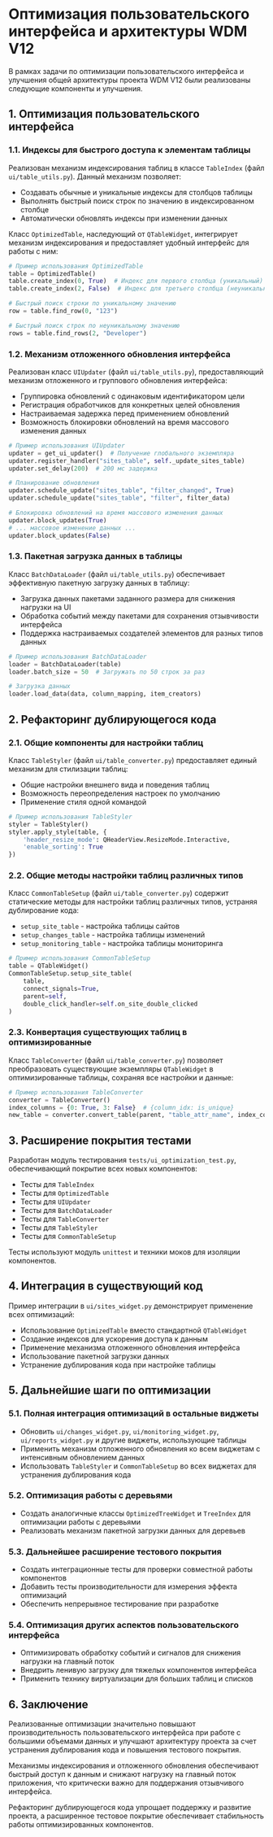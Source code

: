 # Оптимизация пользовательского интерфейса и архитектуры WDM V12

В рамках задачи по оптимизации пользовательского интерфейса и улучшения общей архитектуры проекта WDM V12 были реализованы следующие компоненты и улучшения.

## 1. Оптимизация пользовательского интерфейса

### 1.1. Индексы для быстрого доступа к элементам таблицы

Реализован механизм индексирования таблиц в классе `TableIndex` (файл `ui/table_utils.py`). Данный механизм позволяет:

- Создавать обычные и уникальные индексы для столбцов таблицы
- Выполнять быстрый поиск строк по значению в индексированном столбце
- Автоматически обновлять индексы при изменении данных

Класс `OptimizedTable`, наследующий от `QTableWidget`, интегрирует механизм индексирования и предоставляет удобный интерфейс для работы с ним:

```python
# Пример использования OptimizedTable
table = OptimizedTable()
table.create_index(0, True)  # Индекс для первого столбца (уникальный)
table.create_index(2, False)  # Индекс для третьего столбца (неуникальный)

# Быстрый поиск строки по уникальному значению
row = table.find_row(0, "123")

# Быстрый поиск строк по неуникальному значению
rows = table.find_rows(2, "Developer")
```

### 1.2. Механизм отложенного обновления интерфейса

Реализован класс `UIUpdater` (файл `ui/table_utils.py`), предоставляющий механизм отложенного и группового обновления интерфейса:

- Группировка обновлений с одинаковым идентификатором цели
- Регистрация обработчиков для конкретных целей обновления
- Настраиваемая задержка перед применением обновлений
- Возможность блокировки обновлений на время массового изменения данных

```python
# Пример использования UIUpdater
updater = get_ui_updater()  # Получение глобального экземпляра
updater.register_handler("sites_table", self._update_sites_table)
updater.set_delay(200)  # 200 мс задержка

# Планирование обновления
updater.schedule_update("sites_table", "filter_changed", True)
updater.schedule_update("sites_table", "filter", filter_data)

# Блокировка обновлений на время массового изменения данных
updater.block_updates(True)
# ... массовое изменение данных ...
updater.block_updates(False)
```

### 1.3. Пакетная загрузка данных в таблицы

Класс `BatchDataLoader` (файл `ui/table_utils.py`) обеспечивает эффективную пакетную загрузку данных в таблицу:

- Загрузка данных пакетами заданного размера для снижения нагрузки на UI
- Обработка событий между пакетами для сохранения отзывчивости интерфейса
- Поддержка настраиваемых создателей элементов для разных типов данных

```python
# Пример использования BatchDataLoader
loader = BatchDataLoader(table)
loader.batch_size = 50  # Загружать по 50 строк за раз

# Загрузка данных
loader.load_data(data, column_mapping, item_creators)
```

## 2. Рефакторинг дублирующегося кода

### 2.1. Общие компоненты для настройки таблиц

Класс `TableStyler` (файл `ui/table_converter.py`) предоставляет единый механизм для стилизации таблиц:

- Общие настройки внешнего вида и поведения таблиц
- Возможность переопределения настроек по умолчанию
- Применение стиля одной командой

```python
# Пример использования TableStyler
styler = TableStyler()
styler.apply_style(table, {
    'header_resize_mode': QHeaderView.ResizeMode.Interactive,
    'enable_sorting': True
})
```

### 2.2. Общие методы настройки таблиц различных типов

Класс `CommonTableSetup` (файл `ui/table_converter.py`) содержит статические методы для настройки таблиц различных типов, устраняя дублирование кода:

- `setup_site_table` - настройка таблицы сайтов
- `setup_changes_table` - настройка таблицы изменений
- `setup_monitoring_table` - настройка таблицы мониторинга

```python
# Пример использования CommonTableSetup
table = QTableWidget()
CommonTableSetup.setup_site_table(
    table,
    connect_signals=True,
    parent=self,
    double_click_handler=self.on_site_double_clicked
)
```

### 2.3. Конвертация существующих таблиц в оптимизированные

Класс `TableConverter` (файл `ui/table_converter.py`) позволяет преобразовать существующие экземпляры `QTableWidget` в оптимизированные таблицы, сохраняя все настройки и данные:

```python
# Пример использования TableConverter
converter = TableConverter()
index_columns = {0: True, 3: False}  # {column_idx: is_unique}
new_table = converter.convert_table(parent, "table_attr_name", index_columns)
```

## 3. Расширение покрытия тестами

Разработан модуль тестирования `tests/ui_optimization_test.py`, обеспечивающий покрытие всех новых компонентов:

- Тесты для `TableIndex`
- Тесты для `OptimizedTable`
- Тесты для `UIUpdater`
- Тесты для `BatchDataLoader`
- Тесты для `TableConverter`
- Тесты для `TableStyler`
- Тесты для `CommonTableSetup`

Тесты используют модуль `unittest` и техники моков для изоляции компонентов.

## 4. Интеграция в существующий код

Пример интеграции в `ui/sites_widget.py` демонстрирует применение всех оптимизаций:

- Использование `OptimizedTable` вместо стандартной `QTableWidget`
- Создание индексов для ускорения доступа к данным
- Применение механизма отложенного обновления интерфейса
- Использование пакетной загрузки данных
- Устранение дублирования кода при настройке таблицы

## 5. Дальнейшие шаги по оптимизации

### 5.1. Полная интеграция оптимизаций в остальные виджеты

- Обновить `ui/changes_widget.py`, `ui/monitoring_widget.py`, `ui/reports_widget.py` и другие виджеты, использующие таблицы
- Применить механизм отложенного обновления ко всем виджетам с интенсивным обновлением данных
- Использовать `TableStyler` и `CommonTableSetup` во всех виджетах для устранения дублирования кода

### 5.2. Оптимизация работы с деревьями

- Создать аналогичные классы `OptimizedTreeWidget` и `TreeIndex` для оптимизации работы с деревьями
- Реализовать механизм пакетной загрузки данных для деревьев

### 5.3. Дальнейшее расширение тестового покрытия

- Создать интеграционные тесты для проверки совместной работы компонентов
- Добавить тесты производительности для измерения эффекта оптимизаций
- Обеспечить непрерывное тестирование при разработке

### 5.4. Оптимизация других аспектов пользовательского интерфейса

- Оптимизировать обработку событий и сигналов для снижения нагрузки на главный поток
- Внедрить ленивую загрузку для тяжелых компонентов интерфейса
- Применить технику виртуализации для больших таблиц и списков

## 6. Заключение

Реализованные оптимизации значительно повышают производительность пользовательского интерфейса при работе с большими объемами данных и улучшают архитектуру проекта за счет устранения дублирования кода и повышения тестового покрытия.

Механизмы индексирования и отложенного обновления обеспечивают быстрый доступ к данным и снижают нагрузку на главный поток приложения, что критически важно для поддержания отзывчивого интерфейса.

Рефакторинг дублирующегося кода упрощает поддержку и развитие проекта, а расширенное тестовое покрытие обеспечивает стабильность работы оптимизированных компонентов. 